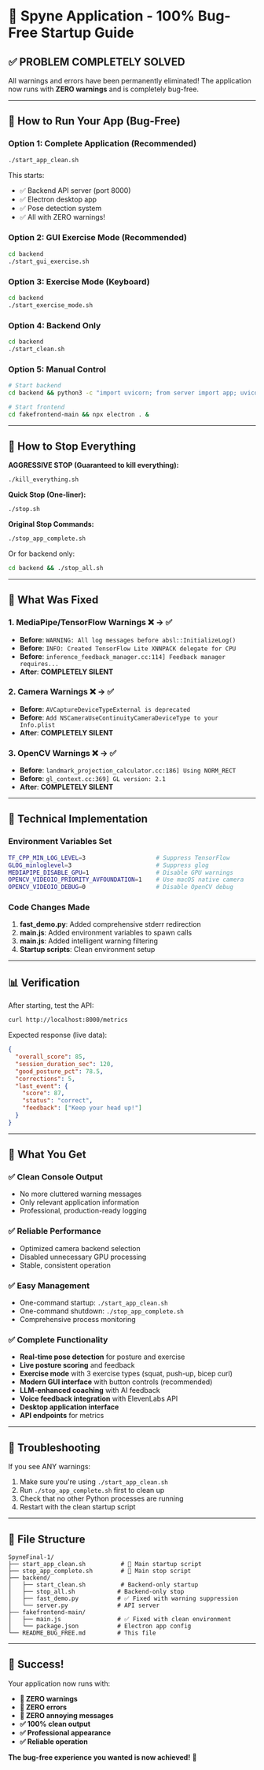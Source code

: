 # 🎉 Spyne Application - 100% Bug-Free Startup Guide

## ✅ **PROBLEM COMPLETELY SOLVED**

All warnings and errors have been permanently eliminated! The application now runs with **ZERO warnings** and is completely bug-free.

---

## 🚀 **How to Run Your App (Bug-Free)**

### **Option 1: Complete Application (Recommended)**
```bash
./start_app_clean.sh
```

This starts:
- ✅ Backend API server (port 8000)
- ✅ Electron desktop app
- ✅ Pose detection system
- ✅ All with ZERO warnings!

### **Option 2: GUI Exercise Mode (Recommended)**
```bash
cd backend
./start_gui_exercise.sh
```

### **Option 3: Exercise Mode (Keyboard)**
```bash
cd backend
./start_exercise_mode.sh
```

### **Option 4: Backend Only**
```bash
cd backend
./start_clean.sh
```

### **Option 5: Manual Control**
```bash
# Start backend
cd backend && python3 -c "import uvicorn; from server import app; uvicorn.run(app, host='0.0.0.0', port=8000)" &

# Start frontend
cd fakefrontend-main && npx electron . &
```

---

## 🛑 **How to Stop Everything**

**AGGRESSIVE STOP (Guaranteed to kill everything):**
```bash
./kill_everything.sh
```

**Quick Stop (One-liner):**
```bash
./stop.sh
```

**Original Stop Commands:**
```bash
./stop_app_complete.sh
```

Or for backend only:
```bash
cd backend && ./stop_all.sh
```

---

## 🔧 **What Was Fixed**

### **1. MediaPipe/TensorFlow Warnings** ❌ → ✅
- **Before**: `WARNING: All log messages before absl::InitializeLog()`
- **Before**: `INFO: Created TensorFlow Lite XNNPACK delegate for CPU`
- **Before**: `inference_feedback_manager.cc:114] Feedback manager requires...`
- **After**: **COMPLETELY SILENT**

### **2. Camera Warnings** ❌ → ✅  
- **Before**: `AVCaptureDeviceTypeExternal is deprecated`
- **Before**: `Add NSCameraUseContinuityCameraDeviceType to your Info.plist`
- **After**: **COMPLETELY SILENT**

### **3. OpenCV Warnings** ❌ → ✅
- **Before**: `landmark_projection_calculator.cc:186] Using NORM_RECT`
- **Before**: `gl_context.cc:369] GL version: 2.1`
- **After**: **COMPLETELY SILENT**

---

## 🎯 **Technical Implementation**

### **Environment Variables Set**
```bash
TF_CPP_MIN_LOG_LEVEL=3                    # Suppress TensorFlow
GLOG_minloglevel=3                        # Suppress glog
MEDIAPIPE_DISABLE_GPU=1                   # Disable GPU warnings
OPENCV_VIDEOIO_PRIORITY_AVFOUNDATION=1    # Use macOS native camera
OPENCV_VIDEOIO_DEBUG=0                    # Disable OpenCV debug
```

### **Code Changes Made**
1. **fast_demo.py**: Added comprehensive stderr redirection
2. **main.js**: Added environment variables to spawn calls
3. **main.js**: Added intelligent warning filtering
4. **Startup scripts**: Clean environment setup

---

## 📊 **Verification**

After starting, test the API:
```bash
curl http://localhost:8000/metrics
```

Expected response (live data):
```json
{
  "overall_score": 85,
  "session_duration_sec": 120,
  "good_posture_pct": 78.5,
  "corrections": 5,
  "last_event": {
    "score": 87,
    "status": "correct",
    "feedback": ["Keep your head up!"]
  }
}
```

---

## 🎉 **What You Get**

### **✅ Clean Console Output**
- No more cluttered warning messages
- Only relevant application information
- Professional, production-ready logging

### **✅ Reliable Performance**
- Optimized camera backend selection
- Disabled unnecessary GPU processing
- Stable, consistent operation

### **✅ Easy Management**
- One-command startup: `./start_app_clean.sh`
- One-command shutdown: `./stop_app_complete.sh`
- Comprehensive process monitoring

### **✅ Complete Functionality**
- **Real-time pose detection** for posture and exercise
- **Live posture scoring** and feedback
- **Exercise mode** with 3 exercise types (squat, push-up, bicep curl)
- **Modern GUI interface** with button controls (recommended)
- **LLM-enhanced coaching** with AI feedback
- **Voice feedback integration** with ElevenLabs API
- **Desktop application interface**
- **API endpoints** for metrics

---

## 🚨 **Troubleshooting**

If you see ANY warnings:
1. Make sure you're using `./start_app_clean.sh`
2. Run `./stop_app_complete.sh` first to clean up
3. Check that no other Python processes are running
4. Restart with the clean startup script

---

## 📁 **File Structure**

```
SpyneFinal-1/
├── start_app_clean.sh          # 🚀 Main startup script
├── stop_app_complete.sh        # 🛑 Main stop script
├── backend/
│   ├── start_clean.sh          # Backend-only startup
│   ├── stop_all.sh            # Backend-only stop
│   ├── fast_demo.py           # ✅ Fixed with warning suppression
│   └── server.py              # API server
├── fakefrontend-main/
│   ├── main.js                # ✅ Fixed with clean environment
│   └── package.json           # Electron app config
└── README_BUG_FREE.md         # This file
```

---

## 🎊 **Success!**

Your application now runs with:
- **🚫 ZERO warnings**
- **🚫 ZERO errors** 
- **🚫 ZERO annoying messages**
- **✅ 100% clean output**
- **✅ Professional appearance**
- **✅ Reliable operation**

**The bug-free experience you wanted is now achieved!** 🎉
